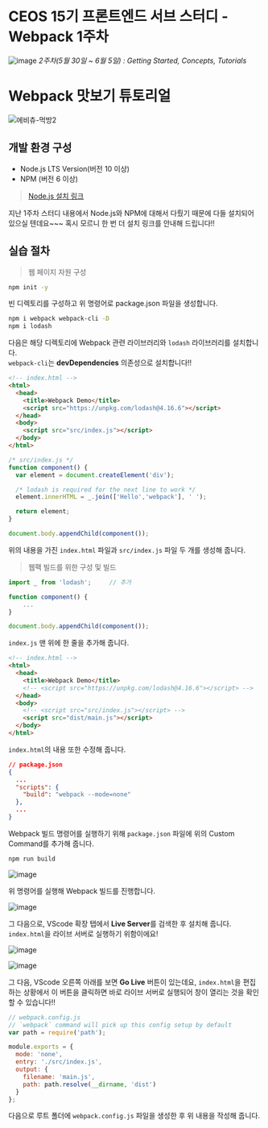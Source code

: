 # CEOS 15기 프론트엔드 서브 스터디 - Webpack 1주차
  
![image](https://user-images.githubusercontent.com/6462456/172036327-e8172ac0-33df-4eed-939e-11c8818f9120.png)
_2주차(5월 30일 ~ 6월 5일) : Getting Started, Concepts, Tutorials_

# Webpack 맛보기 튜토리얼

![에비츄-먹방2](https://user-images.githubusercontent.com/6462456/172036633-676cf582-9ac6-4fec-a8fa-f4186961080d.gif)

## 개발 환경 구성

-  Node.js LTS Version(버전 10 이상)
-  NPM (버전 6 이상)

> [Node.js 설치 링크](https://nodejs.org/en/)

지난 1주차 스터디 내용에서 Node.js와 NPM에 대해서 다뤘기 때문에
다들 설치되어 있으실 텐데요~~~
혹시 모르니 한 번 더 설치 링크를 안내해 드립니다!!  

## 실습 절차

> 웹 페이지 자원 구성

```bash
npm init -y
```

빈 디렉토리를 구성하고 위 명령어로 package.json 파일을 생성합니다.  

```bash
npm i webpack webpack-cli -D
npm i lodash
```

다음은 해당 디렉토리에 Webpack 관련 라이브러리와
`lodash` 라이브러리를 설치합니다.  
`webpack-cli`는  **devDependencies** 의존성으로 설치합니다!!  

```html
<!-- index.html -->
<html>
  <head>
    <title>Webpack Demo</title>
    <script src="https://unpkg.com/lodash@4.16.6"></script>
  </head>
  <body>
    <script src="src/index.js"></script>
  </body>
</html>
```

```javascript
/* src/index.js */
function component() {
  var element = document.createElement('div');

  /* lodash is required for the next line to work */
  element.innerHTML = _.join(['Hello','webpack'], ' ');

  return element;
}

document.body.appendChild(component());
```

위의 내용을 가진 `index.html` 파일과 
`src/index.js` 파일 두 개를 생성해 줍니다.  

> 웹팩 빌드를 위한 구성 및 빌드

```javascript
import _ from 'lodash';     // 추가

function component() {
    ...
}

document.body.appendChild(component());
```

`index.js` 맨 위에 한 줄을 추가해 줍니다.  

```html
<!-- index.html -->
<html>
  <head>
    <title>Webpack Demo</title>
    <!-- <script src="https://unpkg.com/lodash@4.16.6"></script> -->
  </head>
  <body>
    <!-- <script src="src/index.js"></script> -->
    <script src="dist/main.js"></script>
  </body>
</html>
```

`index.html`의 내용 또한 수정해 줍니다.  

```json
// package.json
{
  ...
  "scripts": {
    "build": "webpack --mode=none"
  },
  ...
}
```

Webpack 빌드 명령어를 실행하기 위해 `package.json` 파일에
위의 Custom Command를 추가해 줍니다.  

```bash
npm run build
```

![image](https://user-images.githubusercontent.com/6462456/172037812-45e17ea5-597f-40b9-82b0-a0a447078f44.png)

위 명령어를 실행해 Webpack 빌드를 진행합니다.  

![image](https://user-images.githubusercontent.com/6462456/172037879-60e01119-9c6a-4ab6-815c-f01b569d6356.png)

그 다음으로, VScode 확장 탭에서 **Live Server**를 검색한 후
설치해 줍니다. `index.html`을 라이브 서버로 실행하기 위함이에요!  

![image](https://user-images.githubusercontent.com/6462456/172038270-8421af85-77bd-401e-830f-49e7418f5f3c.png)

![image](https://user-images.githubusercontent.com/6462456/172038316-c3866167-f24e-404d-a7b1-75317bfca88b.png)

그 다음, VScode 오른쪽 아래를 보면 **Go Live** 버튼이 있는데요,
`index.html`을 편집하는 상황에서 이 버튼을 클릭하면
바로 라이브 서버로 실행되어 창이 열리는 것을 확인할 수 있습니다!!  

```javascript
// webpack.config.js
// `webpack` command will pick up this config setup by default
var path = require('path');

module.exports = {
  mode: 'none',
  entry: './src/index.js',
  output: {
    filename: 'main.js',
    path: path.resolve(__dirname, 'dist')
  }
};
```

다음으로 루트 폴더에 `webpack.config.js` 파일을 생성한 후
위 내용을 작성해 줍니다.  

